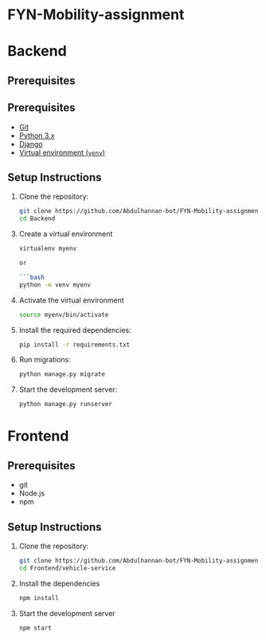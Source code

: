 # FYN-Mobility-assignment

# Backend
## Prerequisites
## Prerequisites
- [Git](https://git-scm.com/downloads)
- [Python 3.x](https://www.python.org/downloads/)
- [Django](https://www.djangoproject.com/)
- [Virtual environment (`venv`)](https://virtualenv.pypa.io/en/latest/)

## Setup Instructions

1. Clone the repository:

   ```bash
   git clone https://github.com/Abdulhannan-bot/FYN-Mobility-assignment.git
   cd Backend

3) Create a virtual environment
   ```bash
   virtualenv myenv

   or

   ```bash
   python -m venv myenv
   
2) Activate the virtual environment
   ```bash
   source myenv/bin/activate


3) Install the required dependencies:
   ```bash
   pip install -r requirements.txt

4) Run migrations:
   ```bash
   python manage.py migrate

5) Start the development server:
   ```bash
   python manage.py runserver


# Frontend
## Prerequisites
- git
- Node.js
- npm

## Setup Instructions

1. Clone the repository:

   ```bash
   git clone https://github.com/Abdulhannan-bot/FYN-Mobility-assignment.git
   cd Frontend/vehicle-service

2) Install the dependencies
   ```bash
   npm install

3) Start the development server
   ```bash
   npm start
